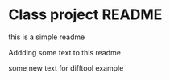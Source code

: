 # Class project README

this is a simple readme

Addding some text to this readme


some new text for difftool example
